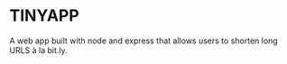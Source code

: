# TINYAPP

A web app built with node and express that allows users to shorten long URLS à la bit.ly.
